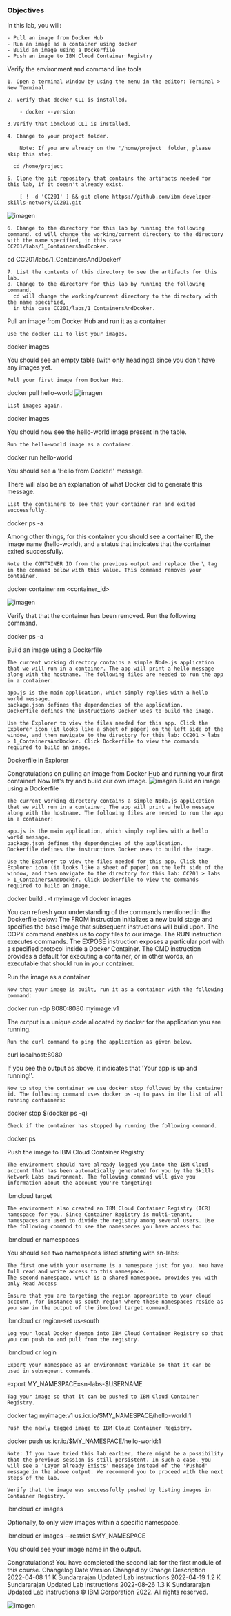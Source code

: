 ### Objectives

In this lab, you will:

    - Pull an image from Docker Hub
    - Run an image as a container using docker
    - Build an image using a Dockerfile
    - Push an image to IBM Cloud Container Registry

Verify the environment and command line tools

    1. Open a terminal window by using the menu in the editor: Terminal > New Terminal.

    2. Verify that docker CLI is installed.

        - docker --version

    3.Verify that ibmcloud CLI is installed.

    4. Change to your project folder.

        Note: If you are already on the '/home/project' folder, please skip this step.

      cd /home/project

    5. Clone the git repository that contains the artifacts needed for this lab, if it doesn't already exist.

        [ ! -d 'CC201' ] && git clone https://github.com/ibm-developer-skills-network/CC201.git



![imagen](https://user-images.githubusercontent.com/63612112/199302310-ea507e68-4939-4d8e-a717-6da01d63e53c.png)


    6. Change to the directory for this lab by running the following command. cd will change the working/current directory to the directory with the name specified, in this case CC201/labs/1_ContainersAndDcoker.

cd CC201/labs/1_ContainersAndDocker/

    7. List the contents of this directory to see the artifacts for this lab.
    8. Change to the directory for this lab by running the following command.
      cd will change the working/current directory to the directory with the name specified, 
      in this case CC201/labs/1_ContainersAndDcoker.

Pull an image from Docker Hub and run it as a container

    Use the docker CLI to list your images.

docker images

You should see an empty table (with only headings) since you don't have any images yet.


    Pull your first image from Docker Hub.

docker pull hello-world
![imagen](https://user-images.githubusercontent.com/63612112/199303234-f2c35703-aaa8-4997-b1b5-bf7b4efda73f.png)


    List images again.

docker images

You should now see the hello-world image present in the table.


    Run the hello-world image as a container.

docker run hello-world

You should see a 'Hello from Docker!' message.

There will also be an explanation of what Docker did to generate this message.


    List the containers to see that your container ran and exited successfully.

docker ps -a

Among other things, for this container you should see a container ID, the image name (hello-world), and a status that indicates that the container exited successfully.


    Note the CONTAINER ID from the previous output and replace the \ tag in the command below with this value. This command removes your container.

docker container rm <container_id>


   ![imagen](https://user-images.githubusercontent.com/63612112/199303716-ce79870c-b1fd-4eb6-9faf-eff20391f593.png)

   Verify that that the container has been removed. Run the following command.

docker ps -a

Build an image using a Dockerfile

    The current working directory contains a simple Node.js application that we will run in a container. The app will print a hello message along with the hostname. The following files are needed to run the app in a container:

    app.js is the main application, which simply replies with a hello world message.
    package.json defines the dependencies of the application.
    Dockerfile defines the instructions Docker uses to build the image.

    Use the Explorer to view the files needed for this app. Click the Explorer icon (it looks like a sheet of paper) on the left side of the window, and then navigate to the directory for this lab: CC201 > labs > 1_ContainersAndDocker. Click Dockerfile to view the commands required to build an image.

Dockerfile in Explorer


Congratulations on pulling an image from Docker Hub and running your first container! Now let's try and build our own image.
![imagen](https://user-images.githubusercontent.com/63612112/199304321-a2e95af0-d401-4329-8f4d-2f8efe48bfa6.png)
Build an image using a Dockerfile

    The current working directory contains a simple Node.js application that we will run in a container. The app will print a hello message along with the hostname. The following files are needed to run the app in a container:

    app.js is the main application, which simply replies with a hello world message.
    package.json defines the dependencies of the application.
    Dockerfile defines the instructions Docker uses to build the image.

    Use the Explorer to view the files needed for this app. Click the Explorer icon (it looks like a sheet of paper) on the left side of the window, and then navigate to the directory for this lab: CC201 > labs > 1_ContainersAndDocker. Click Dockerfile to view the commands required to build an image.


docker build . -t myimage:v1
docker images

You can refresh your understanding of the commands mentioned in the Dockerfile below:
The FROM instruction initializes a new build stage and specifies the base image that subsequent instructions will build upon.
The COPY command enables us to copy files to our image.
The RUN instruction executes commands.
The EXPOSE instruction exposes a particular port with a specified protocol inside a Docker Container.
The CMD instruction provides a default for executing a container, or in other words, an executable that should run in your container. 

Run the image as a container

    Now that your image is built, run it as a container with the following command:

docker run -dp 8080:8080 myimage:v1


The output is a unique code allocated by docker for the application you are running.

    Run the curl command to ping the application as given below.

curl localhost:8080


If you see the output as above, it indicates that 'Your app is up and running!'.

    Now to stop the container we use docker stop followed by the container id. The following command uses docker ps -q to pass in the list of all running containers:

docker stop $(docker ps -q)


    Check if the container has stopped by running the following command.

docker ps

Push the image to IBM Cloud Container Registry

    The environment should have already logged you into the IBM Cloud account that has been automatically generated for you by the Skills Network Labs environment. The following command will give you information about the account you're targeting:

ibmcloud target


    The environment also created an IBM Cloud Container Registry (ICR) namespace for you. Since Container Registry is multi-tenant, namespaces are used to divide the registry among several users. Use the following command to see the namespaces you have access to:

ibmcloud cr namespaces


You should see two namespaces listed starting with sn-labs:

    The first one with your username is a namespace just for you. You have full read and write access to this namespace.
    The second namespace, which is a shared namespace, provides you with only Read Access

    Ensure that you are targeting the region appropriate to your cloud account, for instance us-south region where these namespaces reside as you saw in the output of the ibmcloud target command.

ibmcloud cr region-set us-south


    Log your local Docker daemon into IBM Cloud Container Registry so that you can push to and pull from the registry.

ibmcloud cr login


    Export your namespace as an environment variable so that it can be used in subsequent commands.

export MY_NAMESPACE=sn-labs-$USERNAME


    Tag your image so that it can be pushed to IBM Cloud Container Registry.

docker tag myimage:v1 us.icr.io/$MY_NAMESPACE/hello-world:1


    Push the newly tagged image to IBM Cloud Container Registry.

docker push us.icr.io/$MY_NAMESPACE/hello-world:1


    Note: If you have tried this lab earlier, there might be a possibility that the previous session is still persistent. In such a case, you will see a 'Layer already Exists' message instead of the 'Pushed' message in the above output. We recommend you to proceed with the next steps of the lab.

    Verify that the image was successfully pushed by listing images in Container Registry.

ibmcloud cr images


Optionally, to only view images within a specific namespace.

ibmcloud cr images --restrict $MY_NAMESPACE


You should see your image name in the output.

Congratulations! You have completed the second lab for the first module of this course.
Changelog
Date 	Version 	Changed by 	Change Description
2022-04-08 	1.1 	K Sundararajan 	Updated Lab instructions
2022-04-19 	1.2 	K Sundararajan 	Updated Lab instructions
2022-08-26 	1.3 	K Sundararajan 	Updated Lab instructions
© IBM Corporation 2022. All rights reserved. 

![imagen](https://user-images.githubusercontent.com/63612112/199305014-f96a7aaf-a74a-4f6f-8da2-6a98310f3dc2.png)
